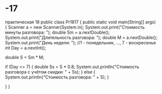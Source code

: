 # -17
практическая 18
public class Pr1817 { 
public static void main(String[] args) { 
Scanner a = new Scanner(System.in); 
System.out.print("Стоимость минуты разговора: "); 
double Sm = a.nextDouble(); 
System.out.print("Длительность разговора: "); 
double M = a.nextDouble(); 
System.out.print("День недели: "); //1 - понедельник, ..., 7 - воскресенье 
int Day = a.nextInt(); 
 
double S = Sm * M; 
 
if (Day <= 7) { 
double Ss = S * 0.8; 
System.out.println("Стоимость разговора с учётом скидки: " + Ss); 
} else { 
System.out.println("Стоимость разговора: " + S); 
} 
 
} 
} 
 
